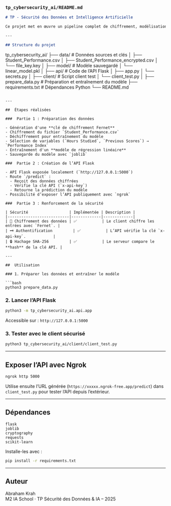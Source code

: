 ### `tp_cybersecurity_ai/README.md`

```markdown
# TP - Sécurité des Données et Intelligence Artificielle

Ce projet met en œuvre un pipeline complet de chiffrement, modélisation, et sécurisation d'une API prédictive. Il est divisé en 3 grandes parties : préparation des données, création d’une API Flask, et renforcement de la sécurité.

---

## Structure du projet

```
tp_cybersecurity_ai/
├── data/                         # Données sources et clés
│   ├── Student_Performance.csv
│   ├── Student_Performance_encrypted.csv
│   └── file_key.key
│
├── model/                        # Modèle sauvegardé
│   └── linear_model.pkl
│
├── api/                          # Code de l’API Flask
│   ├── app.py
│   └── secrets.py
│
├── client/                       # Script client test
│   └── client_test.py
│
├── prepare_data.py              # Préparation et entraînement du modèle
├── requirements.txt             # Dépendances Python
└── README.md
```

---

##  Étapes réalisées

###  Partie 1 : Préparation des données

- Génération d'une **clé de chiffrement Fernet**
- Chiffrement du fichier `Student_Performance.csv`
- Déchiffrement pour entraînement du modèle
- Sélection de variables (`Hours Studied`, `Previous Scores`) → `Performance Index`
- Entraînement d'un **modèle de régression linéaire**
- Sauvegarde du modèle avec `joblib`

###  Partie 2 : Création de l’API Flask

- API Flask exposée localement (`http://127.0.0.1:5000`)
- Route `/predict` :
  - Reçoit des données chiffrées
  - Vérifie la clé API (`x-api-key`)
  - Retourne la prédiction du modèle
- Possibilité d’exposer l’API publiquement avec `ngrok`

###  Partie 3 : Renforcement de la sécurité 

| Sécurité                  | Implémentée | Description |
|---------------------------|-------------|-------------|
| 🔐 Chiffrement des données | ✅           | Le client chiffre les entrées avec `Fernet`. |
| 🗝️ Authentification         | ✅           | L’API vérifie la clé `x-api-key`.            |
| 🔒 Hachage SHA-256         | ✅           | Le serveur compare le **hash** de la clé API. |

---

##  Utilisation

### 1. Préparer les données et entraîner le modèle

```bash
python3 prepare_data.py
```

### 2. Lancer l’API Flask

```bash
python3 -m tp_cybersecurity_ai.api.app
```

Accessible sur : `http://127.0.0.1:5000`

### 3. Tester avec le client sécurisé

```bash
python3 tp_cybersecurity_ai/client/client_test.py
```

---

## Exposer l’API avec Ngrok

```bash
ngrok http 5000
```

Utilise ensuite l’URL générée (`https://xxxxx.ngrok-free.app/predict`) dans `client_test.py` pour tester l’API depuis l’extérieur.

---

## Dépendances

```
flask
joblib
cryptography
requests
scikit-learn
```

Installe-les avec :

```bash
pip install -r requirements.txt
```

---

## Auteur

Abraham Krah  
M2 IA School · TP Sécurité des Données & IA – 2025
```

